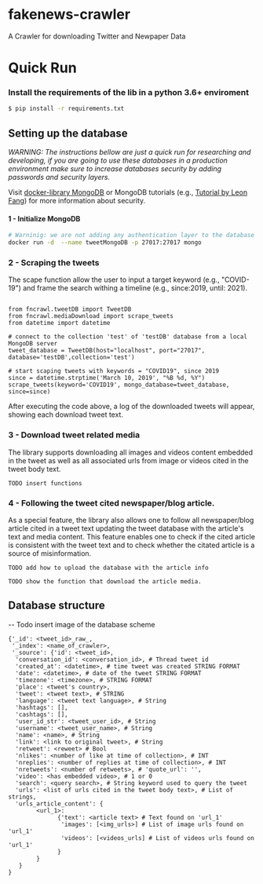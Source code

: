 # fakenews-crawler
A Crawler for downloading Twitter and Newpaper Data

# Quick Run

### Install the requirements of the lib in a python 3.6+ enviroment

``` bash
$ pip install -r requirements.txt
```

## Setting up the database

*WARNING: The instructions bellow are just a quick run for researching and developing, if you are going to use these databases in a production environment make sure to increase databases security by adding passwords and security layers.*

Visit [docker-library MongoDB](https://github.com/docker-library/docs/blob/master/mongo/README.md#what-is-mongodb)  or MongoDB tutorials (e.g., [Tutorial by Leon Fang](https://medium.com/@leonfeng/set-up-a-secured-mongodb-container-e895807054bd)) for more information about security.

#### 1 - Initialize MongoDB

```bash
# Warninig: we are not adding any authentication layer to the database
docker run -d  --name tweetMongoDB -p 27017:27017 mongo
```

### 2 - Scraping the tweets
The scape function allow the user to input a target keyword (e.g., "COVID-19") and frame the search withing a 
timeline (e.g., since:2019, until: 2021).

```

from fncrawl.tweetDB import TweetDB
from fncrawl.mediaDownload import scrape_tweets
from datetime import datetime

# connect to the collection 'test' of 'testDB' database from a local MongoDB server
tweet_database = TweetDB(host="localhost", port="27017", database='testDB',collection='test')

# start scaping tweets with keywords = "COVID19", since 2019
since = datetime.strptime('March 10, 2019', "%B %d, %Y")
scrape_tweets(keyword='COVID19', mongo_database=tweet_database, since=since)
```

After executing the code above, a log of the downloaded tweets will appear, showing each download tweet text.



### 3 - Download tweet related media
The library supports downloading all images and videos content embedded in the tweet as well as all associated
urls from image or videos cited  in the tweet body text.

```
TODO insert functions
```

### 4 - Following the tweet cited newspaper/blog article.
As a special feature, the library also allows one to follow all newspaper/blog article cited in a tweet text 
updating the tweet database with the article's text and media content.
This feature enables one to check if the cited article is consistent with the tweet text and 
to check whether the citated article is a source of misinformation.


```
TODO add how to upload the database with the article info
```

```
TODO show the function that download the article media.
```


## Database structure

-- Todo insert image of the database scheme

```
{'_id': <tweet_id>_raw_,
 '_index': <name_of_crawler>,
 '_source': {'id': <tweet_id>,
  'conversation_id': <conversation_id>, # Thread tweet id
  'created_at': <datetime>, # time tweet was created STRING FORMAT
  'date': <datetime>, # date of the tweet STRING FORMAT
  'timezone': <timezone>, # STRING FORMAT
  'place': <tweet's country>,
  'tweet': <tweet text>, # STRING
  'language': <tweet text language>, # String
  'hashtags': [],
  'cashtags': [],
  'user_id_str': <tweet_user_id>, # String
  'username': <tweet_user_name>, # String
  'name': <name>, # String
  'link': <link to original tweet>, # String
  'retweet': <reweet> # Bool
  'nlikes': <number of like at time of collection>, # INT
  'nreplies': <number of replies at time of collection>, # INT
  'nretweets': <number of retweets>, # 'quote_url': '',
  'video': <has embedded video>, # 1 or 0
  'search': <query search>, # String keyword used to query the tweet
  'urls': <list of urls cited in the tweet body text>, # List of strings,
  'urls_article_content': {
        <url_1>:
              {'text': <article text> # Text found on 'url_1'
               'images': [<img_urls>] # List of image urls found on 'url_1'
               'videos': [<videos_urls] # List of videos urls found on 'url_1'
              }
        }   
   }
}

```



